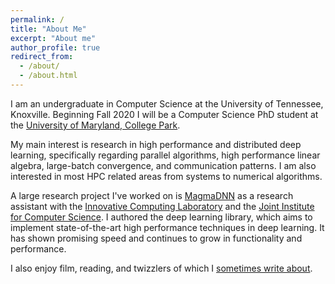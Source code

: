 ```yaml
---
permalink: /
title: "About Me"
excerpt: "About me"
author_profile: true
redirect_from: 
  - /about/
  - /about.html
---
```


I am an undergraduate in Computer Science at the University of Tennessee, Knoxville. Beginning Fall 2020 I will be a Computer Science PhD student at the [University of Maryland, College Park](https://www.cs.umd.edu/).

My main interest is research in high performance and distributed deep learning, specifically regarding parallel algorithms, high performance linear algebra, large-batch convergence, and communication patterns. I am also interested in most HPC related areas from systems to numerical algorithms.

A large research project I've worked on is [MagmaDNN](https://github.com/MagmaDNN/magmadnn) as a research assistant with the [Innovative Computing Laboratory](https://www.icl.utk.edu/) and the [Joint Institute for Computer Science](https://www.jics.utk.edu/). I authored the deep learning library, which aims to implement state-of-the-art high performance techniques in deep learning. It has shown promising speed and continues to grow in functionality and performance.

I also enjoy film, reading, and twizzlers of which I [sometimes write about](/year-archive/).

